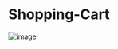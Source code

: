 # Shopping-Cart

![image](https://user-images.githubusercontent.com/107784718/184575170-0c0edddf-53ae-4ed3-b3b5-0f21dc4ceeee.png)
